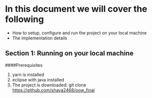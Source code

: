 # In this document we will cover the following

* How to setup, configure and run the project on your local machine
* The implementation details

## Section 1: Running on your local machine

####Prerequisites
1. yarn is installed
2. eclipse with java installed
3. The project is downloaded: git clone https://github.com/shaya2468/oow_final
